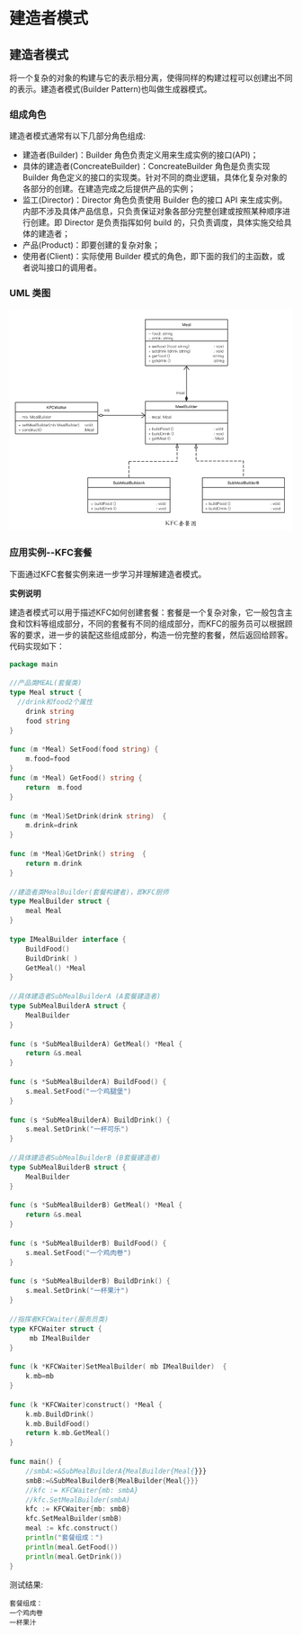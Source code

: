 # 建造者模式

## 建造者模式

  将一个复杂的对象的构建与它的表示相分离，使得同样的构建过程可以创建出不同的表示。建造者模式(Builder Pattern)也叫做生成器模式。

### 组成角色

建造者模式通常有以下几部分角色组成:

- 建造者(Builder)：Builder 角色负责定义用来生成实例的接口(API)；
- 具体的建造者(ConcreateBuilder)：ConcreateBuilder 角色是负责实现 Builder 角色定义的接口的实现类。针对不同的商业逻辑，具体化复杂对象的各部分的创建。在建造完成之后提供产品的实例；
- 监工(Director)：Director 角色负责使用 Builder 色的接口 API 来生成实例。内部不涉及具体产品信息，只负责保证对象各部分完整创建或按照某种顺序进行创建。即 Director 是负责指挥如何 build 的，只负责调度，具体实施交给具体的建造者；
- 产品(Product)：即要创建的复杂对象；
- 使用者(Client)：实际使用 Builder 模式的角色，即下面的我们的主函数，或者说叫接口的调用者。



### UML 类图


![pic](https://github.com/wangjinh/picture/blob/master/builder.png)



### 应用实例--KFC套餐

  下面通过KFC套餐实例来进一步学习并理解建造者模式。

**实例说明**

  建造者模式可以用于描述KFC如何创建套餐：套餐是一个复杂对象，它一般包含主食和饮料等组成部分，不同的套餐有不同的组成部分，而KFC的服务员可以根据顾客的要求，进一步的装配这些组成部分，构造一份完整的套餐，然后返回给顾客。代码实现如下：

```go
package main

//产品类MEAL(套餐类)
type Meal struct {
  //drink和food2个属性
	drink string
	food string
}

func (m *Meal) SetFood(food string) {
	m.food=food
}
func (m *Meal) GetFood() string {
	return  m.food
}

func (m *Meal)SetDrink(drink string)  {
	m.drink=drink
}

func (m *Meal)GetDrink() string  {
	return m.drink
}

//建造者类MealBuilder(套餐构建者)，即KFC厨师
type MealBuilder struct {
	meal Meal
}

type IMealBuilder interface {
	BuildFood()
	BuildDrink( )
	GetMeal() *Meal
}

//具体建造者SubMealBuilderA (A套餐建造者)
type SubMealBuilderA struct {
	MealBuilder
}

func (s *SubMealBuilderA) GetMeal() *Meal {
	return &s.meal
}

func (s *SubMealBuilderA) BuildFood() {
	s.meal.SetFood("一个鸡腿堡")
}

func (s *SubMealBuilderA) BuildDrink() {
	s.meal.SetDrink("一杯可乐")
}

//具体建造者SubMealBuilderB (B套餐建造者)
type SubMealBuilderB struct {
	MealBuilder
}

func (s *SubMealBuilderB) GetMeal() *Meal {
	return &s.meal
}

func (s *SubMealBuilderB) BuildFood() {
	s.meal.SetFood("一个鸡肉卷")
}

func (s *SubMealBuilderB) BuildDrink() {
	s.meal.SetDrink("一杯果汁")
}

//指挥者KFCWaiter(服务员类)
type KFCWaiter struct {
	 mb IMealBuilder
}

func (k *KFCWaiter)SetMealBuilder( mb IMealBuilder)  {
	k.mb=mb
}

func (k *KFCWaiter)construct() *Meal {
	k.mb.BuildDrink()
	k.mb.BuildFood()
	return k.mb.GetMeal()
}

func main() {
	//smbA:=&SubMealBuilderA{MealBuilder{Meal{}}}
	smbB:=&SubMealBuilderB{MealBuilder{Meal{}}}
	//kfc := KFCWaiter{mb: smbA}
	//kfc.SetMealBuilder(smbA)
	kfc := KFCWaiter{mb: smbB}
	kfc.SetMealBuilder(smbB)
	meal := kfc.construct()
	println("套餐组成：")
	println(meal.GetFood())
	println(meal.GetDrink())
}
```

测试结果:

```shell
套餐组成：
一个鸡肉卷
一杯果汁
```

